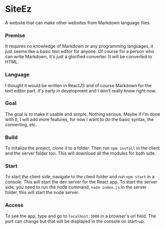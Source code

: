 # SiteEz
A website that can make other websites from Markdown language files.
### Premise
It requires no knowledge of Markdown or any programming languages, it just seems like a basic text editor for anyone. Of course for a person who can write Markdown, it's just a glorified converter. It will be converted to HTML.
### Language
I thought it would be written in ReactJS and of course Markdown for the text editor part. It's early in development
and I don't really know right now.
### Goal
The goal is to make it usable and simple. Nothing serious. Maybe if I'm done with it, I will add more features, for now I want to do the basic syntax, the converting, etc.
### Build
To initalize the project, clone it to a folder. Then run `npm install` in the client and the server folder too. This will download all the modules for both side.
### Start
To start the client side, navigate to the client folder and run `npm start` in a console. This will start the dev server for the React app. To start the server side, you need to run the node command, `node index.js` in the server folder, this will start the node server.
### Access
To see the app, type and go to `localhost:3000` in a browser's url field. The port can change but that will be displayed in the console on start-up.
